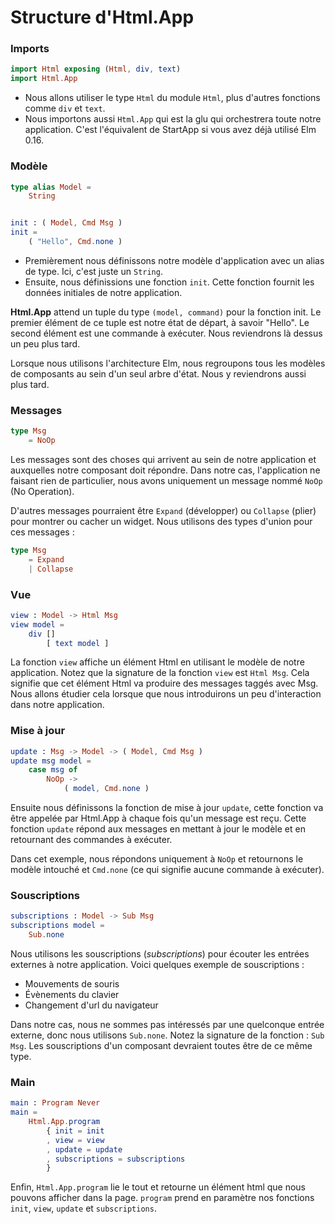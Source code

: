 # Structure d'Html.App

### Imports

```elm
import Html exposing (Html, div, text)
import Html.App
```

- Nous allons utiliser le type `Html` du module `Html`, plus d'autres fonctions comme `div` et `text`.
- Nous importons aussi `Html.App` qui est la glu qui orchestrera toute notre application. C'est l'équivalent de StartApp si vous avez déjà utilisé Elm 0.16.

### Modèle

```elm
type alias Model =
    String


init : ( Model, Cmd Msg )
init =
    ( "Hello", Cmd.none )
```

- Premièrement nous définissons notre modèle d'application avec un alias de type. Ici, c'est juste un `String`.
- Ensuite, nous définissions une fonction `init`. Cette fonction fournit les données initiales de notre application.

__Html.App__ attend un tuple du type `(model, command)` pour la fonction init. Le premier élément de ce tuple est notre état de départ, à savoir "Hello". Le second élément est une commande à exécuter. Nous reviendrons là dessus un peu plus tard.


Lorsque nous utilisons l'architecture Elm, nous regroupons tous les modèles de composants au sein d'un seul arbre d'état. Nous y reviendrons aussi plus tard.

### Messages

```elm
type Msg
    = NoOp
```

Les messages sont des choses qui arrivent au sein de notre application et auxquelles notre composant doit répondre. Dans notre cas, l'application ne faisant rien de particulier, nous avons uniquement un message nommé `NoOp` (No Operation).

D'autres messages pourraient être `Expand` (développer) ou `Collapse` (plier) pour montrer ou cacher un widget. Nous utilisons des types d'union pour ces messages :

```elm
type Msg
    = Expand
    | Collapse
```

### Vue

```elm
view : Model -> Html Msg
view model =
    div []
        [ text model ]
```

La fonction `view` affiche un élément Html en utilisant le modèle de notre application. Notez que la signature de la fonction `view` est `Html Msg`. Cela signifie que cet élément Html va produire des messages taggés avec Msg. Nous allons étudier cela lorsque que nous introduirons un peu d'interaction dans notre application.

### Mise à jour

```elm
update : Msg -> Model -> ( Model, Cmd Msg )
update msg model =
    case msg of
        NoOp ->
            ( model, Cmd.none )
```

Ensuite nous définissons la fonction de mise à jour `update`, cette fonction va être appelée par Html.App à chaque fois qu'un message est reçu. Cette fonction `update` répond aux messages en mettant à jour le modèle et en retournant des commandes à exécuter.

Dans cet exemple, nous répondons uniquement à `NoOp` et retournons le modèle intouché et `Cmd.none` (ce qui signifie aucune commande à exécuter).

### Souscriptions

```elm
subscriptions : Model -> Sub Msg
subscriptions model =
    Sub.none
```

Nous utilisons les souscriptions (_subscriptions_) pour écouter les entrées externes à notre application. Voici quelques exemple de souscriptions :

- Mouvements de souris
- Évènements du clavier
- Changement d'url du navigateur

Dans notre cas, nous ne sommes pas intéressés par une quelconque entrée externe, donc nous utilisons `Sub.none`. Notez la signature de la fonction : `Sub Msg`. Les souscriptions d'un composant devraient toutes être de ce même type.

### Main

```elm
main : Program Never
main =
    Html.App.program
        { init = init
        , view = view
        , update = update
        , subscriptions = subscriptions
        }
```

Enfin, `Html.App.program` lie le tout et retourne un élément html que nous pouvons afficher dans la page. `program` prend en paramètre nos fonctions `init`, `view`, `update` et `subscriptions`.






 
